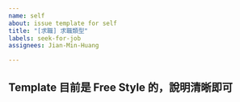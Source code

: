 ```yaml
---
name: self
about: issue template for self
title: "[求職] 求職類型"
labels: seek-for-job
assignees: Jian-Min-Huang

---
```


## Template 目前是 Free Style 的，說明清晰即可
